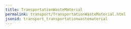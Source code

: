 ```yaml
---
title: TransportationWasteMaterial
permalink: transport/TransportationWasteMaterial.html
jsonid: transport_transportationwastematerial
---
```

